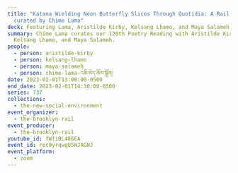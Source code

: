 ```yaml
---
title: "Katana Wielding Neon Butterfly Slices Through Quotidia: A Rail Reading
  curated by Chime Lama"
deck: Featuring Lama, Aristilde Kirby, Kelsang Lhamo, and Maya Salameh
summary: Chime Lama curates our 120th Poetry Reading with Aristilde Kirby,
  Kelsang Lhamo, and Maya Salameh.
people:
  - person: aristilde-kirby
  - person: kelsang-lhamo
  - person: maya-salameh
  - person: chime-lama-འཆི་མེད་ཆོས་སྒྲོན།
date: 2023-02-01T13:00:00-0500
end_date: 2023-02-01T14:30:00-0500
series: 737
collections:
  - the-new-social-environment
event_organizer:
  - the-brooklyn-rail
event_producer:
  - the-brooklyn-rail
youtube_id: fWfiBL486EA
event_id: rec0yrqwgUSWJAGNJ
event_platform:
  - zoom
---
```

